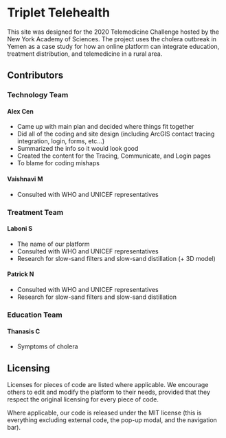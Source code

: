 # Triplet Telehealth
This site was designed for the 2020 Telemedicine Challenge hosted by the New York Academy of Sciences. The project uses the cholera outbreak in Yemen as a case study for how an online platform can integrate education, treatment distribution, and telemedicine in a rural area. 

## Contributors

### Technology Team
#### Alex Cen
- Came up with main plan and decided where things fit together
- Did all of the coding and site design (including ArcGIS contact tracing integration, login, forms, etc...)
- Summarized the info so it would look good 
- Created the content for the Tracing, Communicate, and Login pages
- To blame for coding mishaps

#### Vaishnavi M 
- Consulted with WHO and UNICEF representatives 

### Treatment Team
#### Laboni S
- The name of our platform
- Consulted with WHO and UNICEF representatives 
- Research for slow-sand filters and slow-sand distillation (+ 3D model) 

#### Patrick N
- Consulted with WHO and UNICEF representatives 
- Research for slow-sand filters and slow-sand distillation

### Education Team
#### Thanasis C
- Symptoms of cholera

## Licensing
Licenses for pieces of code are listed where applicable. We encourage others to edit and modify the platform to their needs, provided that they respect the original licensing for every piece of code. 

Where applicable, our code is released under the MIT license (this is everything excluding external code, the pop-up modal, and the navigation bar).
